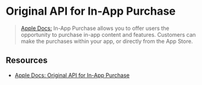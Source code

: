# Original API for In-App Purchase

> [Apple Docs:](https://developer.apple.com/documentation/storekit/in-app_purchase/original_api_for_in-app_purchase) In-App Purchase allows you to offer users the opportunity to purchase in-app content and features. Customers can make the purchases within your app, or directly from the App Store. 

## Resources

* [Apple Docs: Original API for In-App Purchase](https://developer.apple.com/documentation/storekit/in-app_purchase/original_api_for_in-app_purchase)
